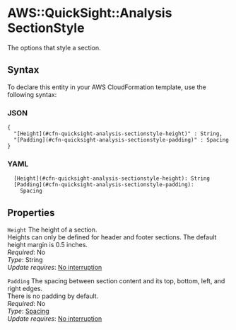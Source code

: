 # AWS::QuickSight::Analysis SectionStyle<a name="aws-properties-quicksight-analysis-sectionstyle"></a>

The options that style a section\.

## Syntax<a name="aws-properties-quicksight-analysis-sectionstyle-syntax"></a>

To declare this entity in your AWS CloudFormation template, use the following syntax:

### JSON<a name="aws-properties-quicksight-analysis-sectionstyle-syntax.json"></a>

```
{
  "[Height](#cfn-quicksight-analysis-sectionstyle-height)" : String,
  "[Padding](#cfn-quicksight-analysis-sectionstyle-padding)" : Spacing
}
```

### YAML<a name="aws-properties-quicksight-analysis-sectionstyle-syntax.yaml"></a>

```
  [Height](#cfn-quicksight-analysis-sectionstyle-height): String
  [Padding](#cfn-quicksight-analysis-sectionstyle-padding): 
    Spacing
```

## Properties<a name="aws-properties-quicksight-analysis-sectionstyle-properties"></a>

`Height`  <a name="cfn-quicksight-analysis-sectionstyle-height"></a>
The height of a section\.  
Heights can only be defined for header and footer sections\. The default height margin is 0\.5 inches\.   
*Required*: No  
*Type*: String  
*Update requires*: [No interruption](https://docs.aws.amazon.com/AWSCloudFormation/latest/UserGuide/using-cfn-updating-stacks-update-behaviors.html#update-no-interrupt)

`Padding`  <a name="cfn-quicksight-analysis-sectionstyle-padding"></a>
The spacing between section content and its top, bottom, left, and right edges\.  
There is no padding by default\.  
*Required*: No  
*Type*: [Spacing](aws-properties-quicksight-analysis-spacing.md)  
*Update requires*: [No interruption](https://docs.aws.amazon.com/AWSCloudFormation/latest/UserGuide/using-cfn-updating-stacks-update-behaviors.html#update-no-interrupt)